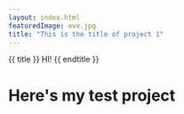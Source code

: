 ```yaml
---
layout: index.html
featuredImage: eve.jpg
title: "This is the title of project 1"
---
```


{{ title }}
HI! 
{{ endtitle }}

# Here's my test project